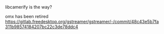 
libcamerify is the way?

omx has been retired
https://gitlab.freedesktop.org/gstreamer/gstreamer/-/commit/48c43e5b7fa311b98574184207bc22c3de78ddc4

